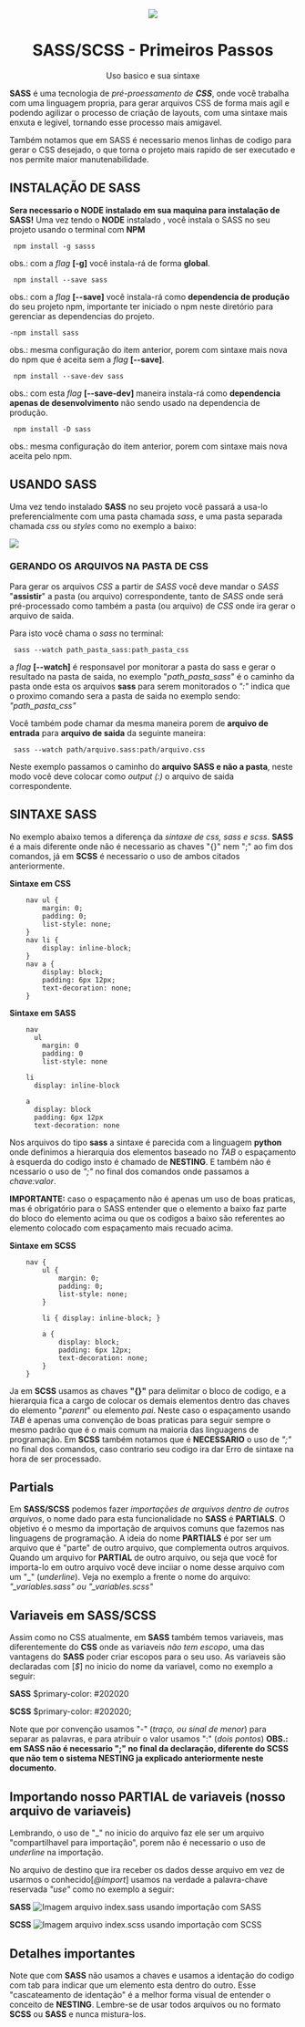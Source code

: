 <p align="center">
    <a href="https://sass-lang.com/"> 
        <img src="https://img.icons8.com/color/96/000000/sass.png"/>
    </a>
</p>

<h1 align="center">SASS/SCSS - Primeiros Passos</h1>
<p align="center">Uso basico e sua sintaxe</p>

**SASS** é uma tecnologia de *pré-proessamento de **CSS***, onde você trabalha com uma linguagem propria, para gerar arquivos CSS de forma mais agil e podendo agilizar o processo de criação de layouts, com uma sintaxe mais enxuta e legivel, tornando esse processo mais amigavel.

Também notamos que em SASS é necessario menos linhas de codigo para gerar o CSS desejado, o que torna o projeto mais rapido de ser executado e nos permite maior manutenabilidade.

## INSTALAÇÃO DE SASS

**Sera necessario o NODE instalado em sua maquina para instalação de SASS!**
Uma vez tendo o **NODE** instalado , você instala o SASS no seu projeto usando o terminal com **NPM**

     npm install -g sasss
obs.: com a *flag* **[-g]** você instala-rá de forma **global**.

     npm install --save sass
obs.: com a *flag* **[--save]** você instala-rá como **dependencia de produção** do seu projeto npm, importante ter iniciado o npm neste diretório para gerenciar as dependencias do projeto.

    -npm install sass
obs.: mesma configuração do item anterior, porem com sintaxe mais nova do npm que é aceita sem a *flag* **[--save]**.

     npm install --save-dev sass
obs.: com esta *flag* **[--save-dev]** maneira instala-rá como **dependencia apenas de desenvolvimento** não sendo usado na dependencia de produção. 

     npm install -D sass
obs.: mesma configuração do item anterior, porem com sintaxe mais nova aceita pelo npm. 


## USANDO SASS
Uma vez tendo instalado **SASS** no seu projeto você passará a usa-lo preferencialmente com uma pasta chamada *sass*, e uma pasta separada chamada *css* ou *styles* como no exemplo a baixo:

<img src="public/img/pastas.PNG">

### GERANDO OS ARQUIVOS NA PASTA DE CSS

Para gerar os arquivos *CSS* a partir de *SASS* você deve mandar o *SASS* "**assistir**" a pasta (ou arquivo) correspondente, tanto de *SASS* onde será pré-processado como também a pasta (ou arquivo) de *CSS* onde ira gerar o arquivo de saida.

Para isto você chama o *sass* no terminal:

     sass --watch path_pasta_sass:path_pasta_css
a *flag* **[--watch]** é responsavel por monitorar a pasta do sass e gerar o resultado na pasta de saida, no exemplo "*path_pasta_sass*" é o caminho da pasta onde esta os arquivos **sass** para serem monitorados o *":"* indica que o proximo comando sera a pasta de saida no exemplo sendo: *"path_pasta_css"*

Você também pode chamar da mesma maneira porem de **arquivo de entrada** para **arquivo de saida** da seguinte maneira:

     sass --watch path/arquivo.sass:path/arquivo.css
Neste exemplo passamos o caminho do **arquivo SASS e não a pasta**, neste modo você deve colocar como *output (:)* o arquivo de saida correspondente.

## SINTAXE SASS
No exemplo abaixo temos a diferença da *sintaxe de css, sass e scss*. **SASS** é a mais diferente onde não é necessario as chaves "{}" nem ";" ao fim dos comandos, já em **SCSS** é necessario o uso de ambos citados anteriormente.

**Sintaxe em CSS**

        nav ul {
            margin: 0;
            padding: 0;
            list-style: none;
        }
        nav li {
            display: inline-block;
        }
        nav a {
            display: block;
            padding: 6px 12px;
            text-decoration: none;
        }

**Sintaxe em SASS**

        nav
          ul
            margin: 0
            padding: 0
            list-style: none

        li
          display: inline-block

        a
          display: block
          padding: 6px 12px
          text-decoration: none

Nos arquivos do tipo **sass** a sintaxe é parecida com a linguagem **python** onde definimos a hierarquia dos elementos baseado no *TAB* o espaçamento à esquerda do codigo insto é chamado de **NESTING**. E também não é ncessario o uso de *";"* no final dos comandos onde passamos a *chave:valor*.

**IMPORTANTE:** caso o espaçamento não é apenas um uso de boas praticas, mas é obrigatório para o SASS entender que o elemento a baixo faz parte do bloco do elemento acima ou que os codigos a baixo são referentes ao elemento colocado com espaçamento mais recuado acima.

**Sintaxe em SCSS**

        nav {
            ul {
                margin: 0;
                padding: 0;
                list-style: none;
            }

            li { display: inline-block; }

            a {
                display: block;
                padding: 6px 12px;
                text-decoration: none;
            }
        }


Ja em **SCSS** usamos as chaves **"{}"** para delimitar o bloco de codigo, e a hierarquia fica a cargo de colocar os demais elementos dentro das chaves do elemento "*parent*" ou elemento *pai*. Neste caso o espaçamento usando *TAB* é apenas uma convenção de boas praticas para seguir sempre o mesmo padrão que é o mais comum na maioria das linguagens de programação.
Em **SCSS** também notamos que é **NECESSARIO** o uso de *";"* no final dos comandos, caso contrario seu codigo ira dar Erro de sintaxe na hora de ser processado.


## Partials
Em **SASS/SCSS** podemos fazer _importações_ *de arquivos dentro de outros arquivos*, o nome dado para esta funcionalidade no **SASS** é **PARTIALS**. O objetivo é o mesmo da importação de arquivos comuns que fazemos nas linguagens de programação.
A ideia do nome **PARTIALS** é por ser um arquivo que é "parte" de outro arquivo, que complementa outros arquivos.
Quando um arquivo for **PARTIAL** de outro arquivo, ou seja que você for importa-lo em outro arquivo você deve inciiar o nome desse arquivo com um "_" (*underline*). 
Veja no exemplo a frente o nome do arquivo: *"_variables.sass" ou "_variables.scss"* 


## Variaveis em SASS/SCSS
Assim como no CSS atualmente, em **SASS** também temos variaveis, mas diferentemente do **CSS** onde as variaveis *não tem escopo*, uma das vantagens do **SASS** poder criar escopos para o seu uso.
As variaveis são declaradas com [*$*] no inicio do nome da variavel, como no exemplo a seguir:

**SASS**
     $primary-color: #202020

**SCSS**
     $primary-color: #202020;


Note que por convenção usamos "-" (*traço, ou sinal de menor*) para separar as palavras, e para atribuir o valor usamos ":" (*dois pontos*)
**OBS.: em SASS não é necessario ";" no final da declaração, diferente do SCSS que não tem o sistema NESTING ja explicado anteriormente neste documento.**

## Importando nosso PARTIAL de variaveis (nosso arquivo de variaveis)
Lembrando, o uso de "_" no inicio do arquivo faz ele ser um arquivo "compartilhavel para importação", porem não é necessario o uso de *underline* na importação.

No arquivo de destino que ira receber os dados desse arquivo em vez de usarmos o conhecido[*@import*] usamos na verdade a palavra-chave reservada *"use"* como no exemplo a seguir:

**SASS**
<img src='./public/img/importandoVariaveis_sass.png' alt='Imagem arquivo index.sass usando importação com SASS'/>

**SCSS**
<img src='./public/img/importandoVariaveis_scss.png' alt='Imagem arquivo index.scss usando importação com SCSS'/>

## Detalhes importantes
Note que com **SASS** não usamos a chaves e usamos a identação do codigo com tab para indicar que um elemento esta dentro do outro. Esse "cascateamento de identação" é a melhor forma visual de entender o conceito de **NESTING**.
Lembre-se de usar todos arquivos ou no formato **SCSS** ou **SASS** e nunca mistura-los.
